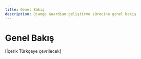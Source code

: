 ```yaml
---
title: Genel Bakış
description: Django Guardian geliştirme sürecine genel bakış
---
```


# Genel Bakış

[İçerik Türkçeye çevrilecek]

<!-- Bu sayfa içeriği ana İngilizce develop/overview.md dosyasından çevrilecektir -->
